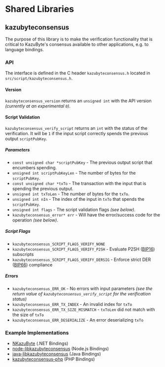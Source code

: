 Shared Libraries
================

## kazubyteconsensus

The purpose of this library is to make the verification functionality that is critical to KazuByte's consensus available to other applications, e.g. to language bindings.

### API

The interface is defined in the C header `kazubyteconsensus.h` located in  `src/script/kazubyteconsensus.h`.

#### Version

`kazubyteconsensus_version` returns an `unsigned int` with the API version *(currently at an experimental `0`)*.

#### Script Validation

`kazubyteconsensus_verify_script` returns an `int` with the status of the verification. It will be `1` if the input script correctly spends the previous output `scriptPubKey`.

##### Parameters
- `const unsigned char *scriptPubKey` - The previous output script that encumbers spending.
- `unsigned int scriptPubKeyLen` - The number of bytes for the `scriptPubKey`.
- `const unsigned char *txTo` - The transaction with the input that is spending the previous output.
- `unsigned int txToLen` - The number of bytes for the `txTo`.
- `unsigned int nIn` - The index of the input in `txTo` that spends the `scriptPubKey`.
- `unsigned int flags` - The script validation flags *(see below)*.
- `kazubyteconsensus_error* err` - Will have the error/success code for the operation *(see below)*.

##### Script Flags
- `kazubyteconsensus_SCRIPT_FLAGS_VERIFY_NONE`
- `kazubyteconsensus_SCRIPT_FLAGS_VERIFY_P2SH` - Evaluate P2SH ([BIP16](https://github.com/kazubyte/bips/blob/master/bip-0016.mediawiki)) subscripts
- `kazubyteconsensus_SCRIPT_FLAGS_VERIFY_DERSIG` - Enforce strict DER ([BIP66](https://github.com/kazubyte/bips/blob/master/bip-0066.mediawiki)) compliance

##### Errors
- `kazubyteconsensus_ERR_OK` - No errors with input parameters *(see the return value of `kazubyteconsensus_verify_script` for the verification status)*
- `kazubyteconsensus_ERR_TX_INDEX` - An invalid index for `txTo`
- `kazubyteconsensus_ERR_TX_SIZE_MISMATCH` - `txToLen` did not match with the size of `txTo`
- `kazubyteconsensus_ERR_DESERIALIZE` - An error deserializing `txTo`

### Example Implementations
- [NKazuByte](https://github.com/NicolasDorier/NKazuByte/blob/master/NKazuByte/Script.cs#L814) (.NET Bindings)
- [node-libkazubyteconsensus](https://github.com/bitpay/node-libkazubyteconsensus) (Node.js Bindings)
- [java-libkazubyteconsensus](https://github.com/dexX7/java-libkazubyteconsensus) (Java Bindings)
- [kazubyteconsensus-php](https://github.com/Bit-Wasp/kazubyteconsensus-php) (PHP Bindings)
